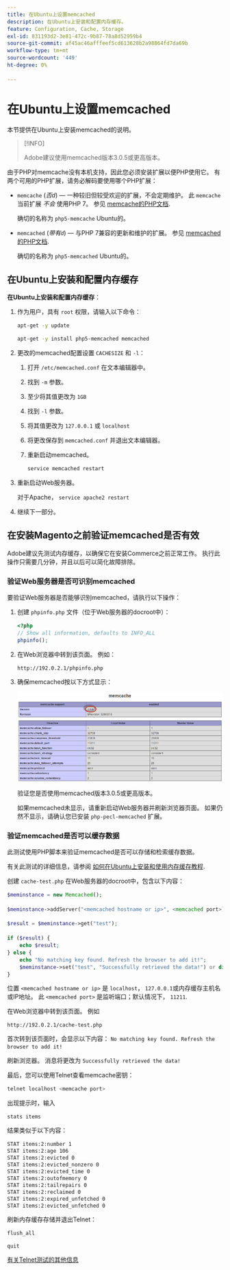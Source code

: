 ```yaml
---
title: 在Ubuntu上设置memcached
description: 在Ubuntu上安装和配置内存缓存。
feature: Configuration, Cache, Storage
exl-id: 831193d2-3e81-472c-9b87-78a8d52959b4
source-git-commit: af45ac46afffeef5cd613628b2a98864fd7da69b
workflow-type: tm+mt
source-wordcount: '449'
ht-degree: 0%

---
```


# 在Ubuntu上设置memcached

本节提供在Ubuntu上安装memcached的说明。

>[!INFO]
>
>Adobe建议使用memcached版本3.0.5或更高版本。

由于PHP对memcache没有本机支持，因此您必须安装扩展以便PHP使用它。 有两个可用的PHP扩展，请务必解码要使用哪个PHP扩展：

- `memcache` (_否d_) — 一种较旧但较受欢迎的扩展，不会定期维护。
此 `memcache` 当前扩展 _不会_ 使用PHP 7。 参见 [memcache的PHP文档](https://www.php.net/manual/en/book.memcache.php).

   确切的名称为 `php5-memcache` Ubuntu的。

- `memcached` (_带有`d`_) — 与PHP 7兼容的更新和维护的扩展。 参见 [memcached的PHP文档](https://www.php.net/manual/en/book.memcached.php).

   确切的名称为 `php5-memcached` Ubuntu的。

## 在Ubuntu上安装和配置内存缓存

**在Ubuntu上安装和配置内存缓存**：

1. 作为用户，具有 `root` 权限，请输入以下命令：

   ```bash
   apt-get -y update
   ```

   ```bash
   apt-get -y install php5-memcached memcached
   ```

1. 更改的memcached配置设置 `CACHESIZE` 和 `-l`：

   1. 打开 `/etc/memcached.conf` 在文本编辑器中。
   1. 找到 `-m` 参数。
   1. 至少将其值更改为 `1GB`
   1. 找到 `-l` 参数。
   1. 将其值更改为 `127.0.0.1` 或 `localhost`
   1. 将更改保存到 `memcached.conf` 并退出文本编辑器。
   1. 重新启动memcached。

      ```bash
      service memcached restart
      ```

1. 重新启动Web服务器。

   对于Apache， `service apache2 restart`

1. 继续下一部分。

## 在安装Magento之前验证memcached是否有效

Adobe建议先测试内存缓存，以确保它在安装Commerce之前正常工作。 执行此操作只需要几分钟，并且以后可以简化故障排除。

### 验证Web服务器是否可识别memcached

要验证Web服务器是否能够识别memcached，请执行以下操作：

1. 创建 `phpinfo.php` 文件（位于Web服务器的docroot中）：

   ```php
   <?php
   // Show all information, defaults to INFO_ALL
   phpinfo();
   ```

1. 在Web浏览器中转到该页面。 例如：

   ```http
   http://192.0.2.1/phpinfo.php
   ```

1. 确保memcached按以下方式显示：

   ![确认Web服务器可识别memcached](../../assets/configuration/memcache.png)

   验证您是否使用memcached版本3.0.5或更高版本。

   如果memcached未显示，请重新启动Web服务器并刷新浏览器页面。 如果仍然不显示，请确认您已安装 `php-pecl-memcached` 扩展。

### 验证memcached是否可以缓存数据

此测试使用PHP脚本来验证memcached是否可以存储和检索缓存数据。

有关此测试的详细信息，请参阅 [如何在Ubuntu上安装和使用内存缓存教程](https://www.digitalocean.com/community/tutorials/how-to-install-and-use-memcache-on-ubuntu-14-04).

创建 `cache-test.php` 在Web服务器的docroot中，包含以下内容：

```php
$meminstance = new Memcached();

$meminstance->addServer("<memcached hostname or ip>", <memcached port>);

$result = $meminstance->get("test");

if ($result) {
    echo $result;
} else {
    echo "No matching key found. Refresh the browser to add it!";
    $meminstance->set("test", "Successfully retrieved the data!") or die("Could not save anything to memcached...");
}
```

位置 `<memcached hostname or ip>` 是 `localhost`， `127.0.0.1`或内存缓存主机名或IP地址。 此 `<memcached port>` 是监听端口；默认情况下， `11211`.

在Web浏览器中转到该页面。 例如

```http
http://192.0.2.1/cache-test.php
```

首次转到该页面时，会显示以下内容： `No matching key found. Refresh the browser to add it!`

刷新浏览器。 消息将更改为 `Successfully retrieved the data!`

最后，您可以使用Telnet查看memcache密钥：

```bash
telnet localhost <memcache port>
```

出现提示时，输入

```shell
stats items
```

结果类似于以下内容：

```terminal
STAT items:2:number 1
STAT items:2:age 106
STAT items:2:evicted 0
STAT items:2:evicted_nonzero 0
STAT items:2:evicted_time 0
STAT items:2:outofmemory 0
STAT items:2:tailrepairs 0
STAT items:2:reclaimed 0
STAT items:2:expired_unfetched 0
STAT items:2:evicted_unfetched 0
```

刷新内存缓存存储并退出Telnet：

```shell
flush_all
```

```shell
quit
```

[有关Telnet测试的其他信息](https://darkcoding.net/software/memcached-list-all-keys/)
